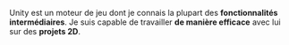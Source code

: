 

Unity est un moteur de jeu dont je connais la plupart des **fonctionnalités intermédiaires**. Je suis capable de travailler **de manière efficace** avec lui sur des **projets 2D**.

